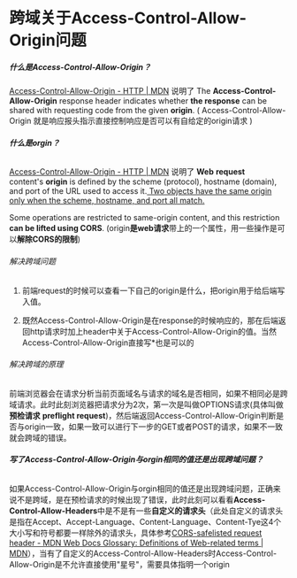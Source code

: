 # **跨域关于Access-Control-Allow-Origin问题**

##### **什么是Access-Control-Allow-Origin？**

[Access-Control-Allow-Origin - HTTP | MDN](https://developer.mozilla.org/en-US/docs/Web/HTTP/Headers/Access-Control-Allow-Origin) 说明了 The **Access-Control-Allow-Origin** response header indicates whether **the response** can be shared with requesting code from the given **origin**. ( Access-Control-Allow-Origin 就是响应报头指示直接控制响应是否可以有自给定的origin请求 )

###### **什么是orgin？**

[Access-Control-Allow-Origin - HTTP | MDN](https://developer.mozilla.org/en-US/docs/Web/HTTP/Headers/Access-Control-Allow-Origin) 说明了 **Web** **request** content's **origin** is defined by the scheme (protocol), hostname (domain), and port of the URL used to access it.<u> Two objects have the same origin only when the scheme, hostname, and port all match.</u>

Some operations are restricted to same-origin content, and this restriction **can be lifted using CORS**. (origin**是web请求**带上的一个属性，用一些操作是可以**解除CORS的限制**)

###### 解决跨域问题

1. 前端request的时候可以查看一下自己的origin是什么，把origin用于给后端写入值。

2. 既然Access-Control-Allow-Origin是在response的时候响应的，那在后端返回http请求时加上header中关于Access-Control-Allow-Origin的值。当然Access-Control-Allow-Origin直接写*也是可以的

###### 解决跨域的原理

前端浏览器会在请求分析当前页面域名与请求的域名是否相同，如果不相同必是跨域请求。此时此刻浏览器把请求分为2次，第一次是叫做OPTIONS请求(具体叫做**预检请求** **preflight request**)，然后端返回Access-Control-Allow-Origin判断是否与origin一致，如果一致可以进行下一步的GET或者POST的请求，如果不一致就会跨域的错误。

###### **写了Access-Control-Allow-Origin与orgin相同的值还是出现跨域问题？**

如果Access-Control-Allow-Origin与orgin相同的值还是出现跨域问题，正确来说不是跨域，是在预检请求的时候出现了错误，此时此刻可以看看**Access-Control-Allow-Headers**中是不是有一些**自定义的请求头**（此处自定义的请求头是指在Accept、Accept-Language、Content-Language、Content-Tye这4个大小写和符号都要一样除外的请求头，具体参考[CORS-safelisted request header - MDN Web Docs Glossary: Definitions of Web-related terms | MDN](https://developer.mozilla.org/en-US/docs/Glossary/CORS-safelisted_request_header#additional_restrictions)），当有了自定义的Access-Control-Allow-Headers时Access-Control-Allow-Origin是不允许直接使用"星号"，需要具体指明一个origin
